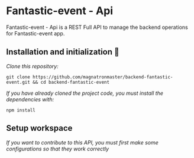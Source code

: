 # Fantastic-event - Api
Fantastic-event - Api is a REST Full API to manage the backend operations for Fantastic-event app.

## Installation and initialization 🔧
_Clone this repository:_
```
git clone https://github.com/magnatronmaster/backend-fantastic-event.git && cd backend-fantastic-event
```
_If you have already cloned the project code, you must install the dependencies with:_
```
npm install
```

## Setup workspace
_If you want to contribute to this API, you must first make some configurations so that they work correctly_
